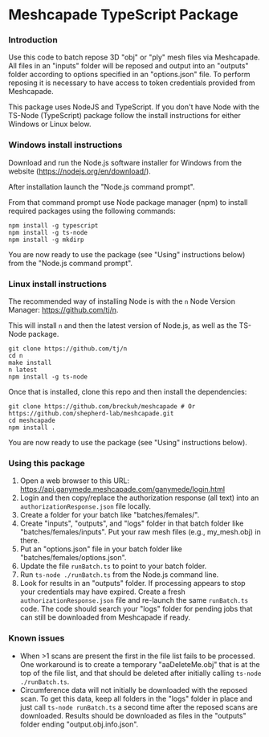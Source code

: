 # Meshcapade TypeScript Package

### Introduction

Use this code to batch repose 3D "obj" or "ply" mesh files via Meshcapade. All files in an "inputs" folder will be reposed and output into an "outputs" folder according to options specified in an "options.json" file. To perform reposing it is necessary to have access to token credentials provided from Meshcapade.

This package uses NodeJS and TypeScript. If you don't have Node with the TS-Node (TypeScript) package follow the install instructions for either Windows or Linux below.


### Windows install instructions

Download and run the Node.js software installer for Windows from the website (https://nodejs.org/en/download/).

After installation launch the "Node.js command prompt".

From that command prompt use Node package manager (npm) to install required packages using the following commands:

    npm install -g typescript
    npm install -g ts-node
    npm install -g mkdirp

You are now ready to use the package (see "Using" instructions below) from the "Node.js command prompt".


### Linux install instructions

The recommended way of installing Node is with the `n` Node Version Manager: https://github.com/tj/n.

This will install `n` and then the latest version of Node.js, as well as the TS-Node package.

    git clone https://github.com/tj/n
    cd n
    make install
    n latest
    npm install -g ts-node

Once that is installed, clone this repo and then install the dependencies:

    git clone https://github.com/breckuh/meshcapade # Or https://github.com/shepherd-lab/meshcapade.git
    cd meshcapade
    npm install .

You are now ready to use the package (see "Using" instructions below).


### Using this package

1. Open a web browser to this URL: https://api.ganymede.meshcapade.com/ganymede/login.html
2. Login and then copy/replace the authorization response (all text) into an `authorizationResponse.json` file locally.
3. Create a folder for your batch like "batches/females/".
4. Create "inputs", "outputs", and "logs" folder in that batch folder like "batches/females/inputs". Put your raw mesh files (e.g., my_mesh.obj) in there.
5. Put an "options.json" file in your batch folder like "batches/females/options.json".
6. Update the file `runBatch.ts` to point to your batch folder.
7. Run `ts-node ./runBatch.ts` from the Node.js command line.
8. Look for results in an "outputs" folder. If processing appears to stop your credentials may have expired. Create a fresh `authorizationResponse.json` file and re-launch the same `runBatch.ts` code. The code should search your "logs" folder for pending jobs that can still be downloaded from Meshcapade if ready.


### Known issues
* When >1 scans are present the first in the file list fails to be processed. One workaround is to create a temporary "aaDeleteMe.obj" that is at the top of the file list, and that should be deleted after initially calling `ts-node ./runBatch.ts`.
* Circumference data will not initially be downloaded with the reposed scan. To get this data, keep all folders in the "logs" folder in place and just call `ts-node runBatch.ts` a second time after the reposed scans are downloaded. Results should be downloaded as files in the "outputs" folder ending "output.obj.info.json".
